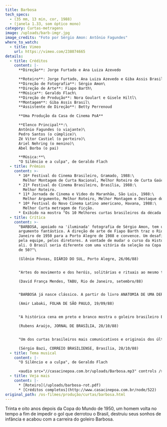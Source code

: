 ```yaml
---
title: Barbosa
tech_specs:
  - (35 mm, 13 min, cor, 1988)
  - (janela 1.33, som óptico mono)
category: Curtas-metragens
image: /uploads/barb-imgr.jpg
image_credits: "Foto por Sérgio Amon: Antônio Fagundes"
where_to_watch:
  - title: Vimeo
    url: https://vimeo.com/238074665
details:
  - title: Créditos
    content: |-
      **Direção**: Jorge Furtado e Ana Luiza Azevedo

      **Roteiro**: Jorge Furtado, Ana Luiza Azevedo e Giba Assis Brasil\
      **Direção de Fotografia**: Sérgio Amon\
      **Direção de Arte**: Fiapo Barth\
      **Música**: Geraldo Flach\
      **Direção de Produção**: Nora Goulart e Gisele Hiltl\
      **Montagem**: Giba Assis Brasil\
      **Assistente de Direção**: Betty Perrenoud

      **Uma Produção da Casa de Cinema PoA**

      **Elenco Principal**:\
      Antônio Fagundes (o viajante)\
      Pedro Santos (o cúmplice)\
      Zé Vitor Castiel (o porteiro)\
      Ariel Nehring (o menino)\
      Abel Borba (o pai)

      **Música:**\
      "O Silêncio e a culpa", de Geraldo Flach
  - title: Prêmios
    content: >-
      * 16º Festival do Cinema Brasileiro, Gramado, 1988:\
        Melhor Montagem de Curta Nacional, Melhor Roteiro de Curta Gaúcho e Melhor Direção de Curta Gaúcho.
      * 21º Festival do Cinema Brasileiro, Brasília, 1988:\
        Melhor Roteiro.
      * 11ª Jornada de Cinema e Video do Maranhão, São Luis, 1988:\
        Melhor Argumento, Melhor Roteiro, Melhor Montagem e Destaque do Júri.
      * 10º Festival do Novo Cinema Latino americano, Havana, 1988:\
        Melhor Curta metragem de ficção.
      * Exibido na mostra "Os 10 Melhores curtas brasileiros da década de 80", no Cineclube Estação Botafogo, Rio de Janeiro, 1990.
  - title: Crítica
    content: >-
      "BARBOSA, apoiado na 'iluminada' fotografia de Sérgio Amon, tem um
      argumento fantástico. A direção de arte de Fiapo Barth traz o Rio de
      Janeiro de 1950 para a Porto Alegre de 1988 e convence. Um desafio vencido
      pela equipe, pelos diretores. A vontade de mudar o curso da História está
      ali. O Brasil seria diferente com uma vitória da seleção na Copa do Mundo
      de 50?"\

      (Glênio Póvoas, DIÁRIO DO SUL, Porto Alegre, 26/06/88)


      "Artes do movimento e dos heróis, solitárias e rituais ao mesmo tempo, cinema e futebol jamais se encontraram numa dimensão tão plena quanto em GARRINCHA ALEGRIA DO POVO e em BARBOSA. (...) Capaz de transportar o espectador ao coração daquela angústia, atualizar em emoção uma derrota de há 40 anos, BARBOSA é tão obra de seu tempo quanto o GARRINCHA de Joaquim Pedro. BARBOSA nasce da falência do utópico (o narrador/personagem diz 'aquela derrota era o prenúncio de que nada daria certo neste país'). Feito num momento do Brasil em que nem mesmo o futebol dá certo (...), o curta gaúcho sintomaticamente resgata um nó de nossa História que pode muito bem ter sido nosso único momento enquanto nação."\

      (David França Mendes, TABU, Rio de Janeiro, setembro/88)


      "BARBOSA já nasce clássico. A partir do livro ANATOMIA DE UMA DERROTA, em que Paulo Perdigão se purgava da derrota brasileira na Copa de 50, eles desenvolveram uma trama de arrepiar. E se um adulto, torturado desde a infância pelo fracasso que testemunhara no Maracanã, conseguisse voltar ao passado para impedir o fatídico gol de Ghiggia? O desfecho desta catártica ilusão é no mínimo perturbador."\

      (Amir Labaki, FOLHA DE SÃO PAULO, 19/09/88)


      "A histórica cena em preto e branco mostra o goleiro brasileiro Barbosa levantando desolado após o que os comentaristas esportivos consideraram frango. Tragédia. (...) O momento fatal e suas consequências na cabeça do goleiro é o grande tema, transformado num curta emocionante. (...) A surpreendente fotografia marca o compasso do coração, em preto e branco e a cores. Um curta consistente e transparente. Uma pequena obra-prima."\

      (Rubens Araújo, JORNAL DE BRASÍLIA, 28/10/88)


      "Um dos curtas brasileiros mais comunicativos e originais dos últimos tempos. É um filme onde tudo funciona à perfeição, do roteiro ao elenco. Sem esquecer da montagem impecável, da surpreendente utilização do vídeo e da integração entre ficção e documentário."\

      (Sérgio Bazi, CORREIO BRASILIENSE, Brasília, 28/10/88)
  - title: Tema musical
    content: |-
      "O Silêncio e a culpa", de Geraldo Flach

      <audio src="//casacinepoa.com.br/uploads/Barbosa.mp3" controls />
  - title: Veja mais
    content: |-
      * [Roteiro](/uploads/barbosa-rot.pdf)
      * [Créditos completos](http://www.casacinepoa.com.br/node/522)
original_path: /os-filmes/produção/curtas/barbosa.html
---
```

Trinta e oito anos depois da Copa do Mundo de 1950, um homem volta no tempo a fim de impedir o gol que derrotou o Brasil, destruiu seus sonhos de infância e acabou com a carreira do goleiro Barbosa.
